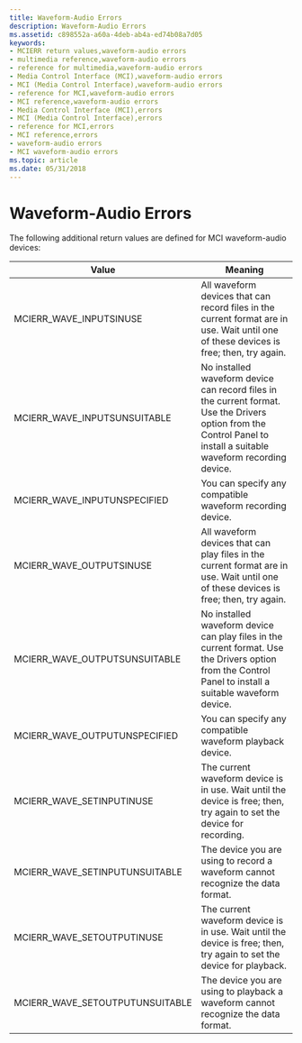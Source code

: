 ```yaml
---
title: Waveform-Audio Errors
description: Waveform-Audio Errors
ms.assetid: c898552a-a60a-4deb-ab4a-ed74b08a7d05
keywords:
- MCIERR return values,waveform-audio errors
- multimedia reference,waveform-audio errors
- reference for multimedia,waveform-audio errors
- Media Control Interface (MCI),waveform-audio errors
- MCI (Media Control Interface),waveform-audio errors
- reference for MCI,waveform-audio errors
- MCI reference,waveform-audio errors
- Media Control Interface (MCI),errors
- MCI (Media Control Interface),errors
- reference for MCI,errors
- MCI reference,errors
- waveform-audio errors
- MCI waveform-audio errors
ms.topic: article
ms.date: 05/31/2018
---
```


# Waveform-Audio Errors

The following additional return values are defined for MCI waveform-audio devices:



| Value                             | Meaning                                                                                                                                                             |
|-----------------------------------|---------------------------------------------------------------------------------------------------------------------------------------------------------------------|
| MCIERR\_WAVE\_INPUTSINUSE         | All waveform devices that can record files in the current format are in use. Wait until one of these devices is free; then, try again.                              |
| MCIERR\_WAVE\_INPUTSUNSUITABLE    | No installed waveform device can record files in the current format. Use the Drivers option from the Control Panel to install a suitable waveform recording device. |
| MCIERR\_WAVE\_INPUTUNSPECIFIED    | You can specify any compatible waveform recording device.                                                                                                           |
| MCIERR\_WAVE\_OUTPUTSINUSE        | All waveform devices that can play files in the current format are in use. Wait until one of these devices is free; then, try again.                                |
| MCIERR\_WAVE\_OUTPUTSUNSUITABLE   | No installed waveform device can play files in the current format. Use the Drivers option from the Control Panel to install a suitable waveform device.             |
| MCIERR\_WAVE\_OUTPUTUNSPECIFIED   | You can specify any compatible waveform playback device.                                                                                                            |
| MCIERR\_WAVE\_SETINPUTINUSE       | The current waveform device is in use. Wait until the device is free; then, try again to set the device for recording.                                              |
| MCIERR\_WAVE\_SETINPUTUNSUITABLE  | The device you are using to record a waveform cannot recognize the data format.                                                                                     |
| MCIERR\_WAVE\_SETOUTPUTINUSE      | The current waveform device is in use. Wait until the device is free; then, try again to set the device for playback.                                               |
| MCIERR\_WAVE\_SETOUTPUTUNSUITABLE | The device you are using to playback a waveform cannot recognize the data format.                                                                                   |



 

 

 




